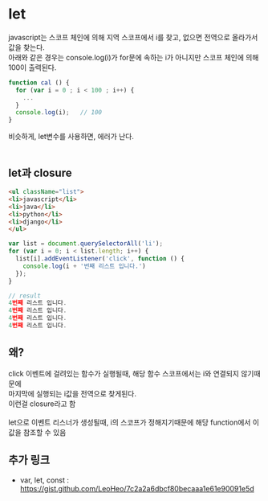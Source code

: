 # let
javascript는 스코프 체인에 의해 지역 스코프에서 i를 찾고, 없으면 전역으로 올라가서 값을 찾는다.<br>
아래와 같은 경우는 console.log(i)가 for문에 속하는 i가 아니지만 스코프 체인에 의해 100이 출력된다.
```javascript
function cal () {
  for (var i = 0 ; i < 100 ; i++) {
    ...
  }
  console.log(i);	// 100
}
```

비슷하게, let변수를 사용하면, 에러가 난다.
<br><br>

## let과 closure

```html
<ul className="list">
<li>javascript</li>
<li>java</li>
<li>python</li>
<li>django</li>
</ul>
```
```javascript
var list = document.querySelectorAll('li');
for (var i = 0; i < list.length; i++) {
  list[i].addEventListener('click', function () {
    console.log(i + '번째 리스트 입니다.')
  });
}
```
```javascript
// result
4번째 리스트 입니다.
4번째 리스트 입니다.
4번째 리스트 입니다.
4번째 리스트 입니다.
```

## 왜?
click 이벤트에 걸려있는 함수가 실행될때, 해당 함수 스코프에서는 i와 연결되지 않기때문에<br>
마지막에 실행되는 i값을 전역으로 찾게된다.<br>
이런걸 closure라고 함
<br><br>
let으로 이벤트 리스너가 생성될때, i의 스코프가 정해지기때문에 해당 function에서 이 값을 참조할 수 있음


## 추가 링크
* var, let, const : https://gist.github.com/LeoHeo/7c2a2a6dbcf80becaaa1e61e90091e5d
